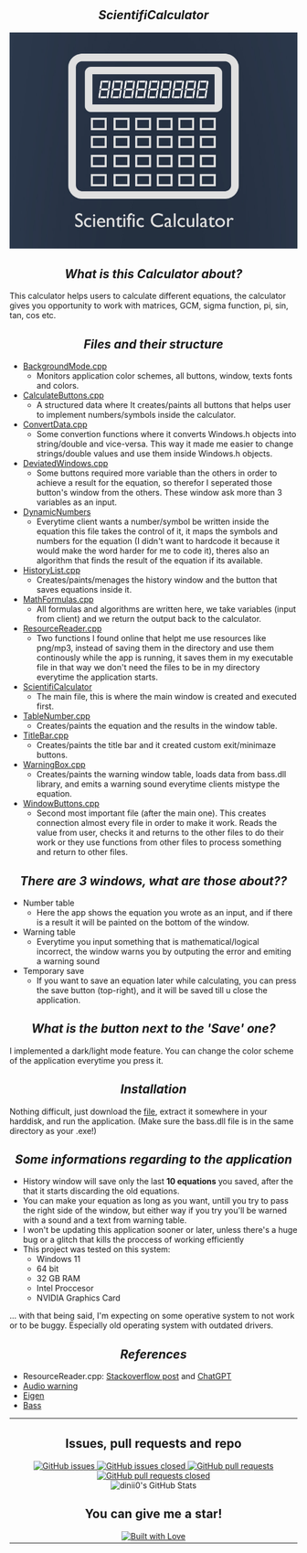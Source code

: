 # <h2 align=center>*ScientifiCalculator*</h2>

<p align="center">
   <img src= "https://github.com/dinii0/ScientifiCalculator/blob/main/ScientifiCalculator/background.jpg?raw=true">
</p>

## <h2 align=center>*What is this Calculator about?* </h2>
This calculator helps users to calculate different equations, the calculator gives you opportunity to work with matrices, GCM, sigma function, pi, sin, tan, cos etc.

## <h2 align=center>*Files and their structure* </h2>
   + [BackgroundMode.cpp](https://github.com/dinii0/ScientifiCalculator/blob/main/ScientifiCalculator/BackgroundMode.cpp)
        - Monitors application color schemes, all buttons, window, texts fonts and colors.
   + [CalculateButtons.cpp](https://github.com/dinii0/ScientifiCalculator/blob/main/ScientifiCalculator/CalculateButtons.cpp)
        - A structured data where It creates/paints all buttons that helps user to implement numbers/symbols inside the calculator.
   + [ConvertData.cpp](https://github.com/dinii0/ScientifiCalculator/blob/main/ScientifiCalculator/ConvertData.cpp)
        - Some convertion functions where it converts Windows.h objects into string/double and vice-versa. This way it made me easier to change strings/double values and use them inside Windows.h objects.
   + [DeviatedWindows.cpp](https://github.com/dinii0/ScientifiCalculator/blob/main/ScientifiCalculator/DeviatedWindows.cpp)
        - Some buttons required more variable than the others in order to achieve a result for the equation, so therefor I seperated those button's window from the others. These window ask more than 3 variables as an input.
   + [DynamicNumbers](https://github.com/dinii0/ScientifiCalculator/blob/main/ScientifiCalculator/DynamicNumbers.cpp)
        - Everytime client wants a number/symbol be written inside the equation this file takes the control of it, it maps the symbols and numbers for the equation (I didn't want to hardcode it because it would make the word harder for me to code it), theres also an algorithm that finds the result of the equation if its available.
   + [HistoryList.cpp](https://github.com/dinii0/ScientifiCalculator/blob/main/ScientifiCalculator/HistoryList.cpp)
        - Creates/paints/menages the history window and the button that saves equations inside it.
   + [MathFormulas.cpp](https://github.com/dinii0/ScientifiCalculator/blob/main/ScientifiCalculator/MathFormulas.cpp)
        - All formulas and algorithms are written here, we take variables (input from client) and we return the output back to the calculator.
   + [ResourceReader.cpp](https://github.com/dinii0/ScientifiCalculator/blob/main/ScientifiCalculator/ResourceReader.cpp)
        - Two functions I found online that helpt me use resources like png/mp3, instead of saving them in the directory and use them continously while the app is running, it saves them in my executable file in that way we don't need the files to be in my directory everytime the application starts.
   + [ScientifiCalculator](https://github.com/dinii0/ScientifiCalculator/blob/main/ScientifiCalculator/ScientifiCalculator.cpp)
        - The main file, this is where the main window is created and executed first.
   + [TableNumber.cpp](https://github.com/dinii0/ScientifiCalculator/blob/main/ScientifiCalculator/TableNumber.cpp)
        - Creates/paints the equation and the results in the window table.
   + [TitleBar.cpp](https://github.com/dinii0/ScientifiCalculator/blob/main/ScientifiCalculator/TitleBar.cpp)
        - Creates/paints the title bar and it created custom exit/minimaze buttons.
   + [WarningBox.cpp](https://github.com/dinii0/ScientifiCalculator/blob/main/ScientifiCalculator/WarningBox.cpp)
        - Creates/paints the warning window table, loads data from bass.dll library, and emits a warning sound everytime clients mistype the equation.
   + [WindowButtons.cpp](https://github.com/dinii0/ScientifiCalculator/blob/main/ScientifiCalculator/WindowButtons.cpp)
        - Second most important file (after the main one). This creates connection almost every file in order to make it work. Reads the value from user, checks it and returns to the other files to do their work or they use functions from other files to process something and return to other files.

   
## <h2 align=center>*There are 3 windows, what are those about??* </h2>
  + Number table
       - Here the app shows the equation you wrote as an input, and if there is a result it will be painted on the bottom of the window.
  + Warning table
       - Everytime you input something that is mathematical/logical incorrect, the window warns you by outputing the error and emiting a warning sound
  + Temporary save
       - If you want to save an equation later while calculating, you can press the save button (top-right), and it will be saved till u close the application.

## <h2 align=center>*What is the button next to the 'Save' one?* </h2>
I implemented a dark/light mode feature. You can change the color scheme of the application everytime you press it.

## <h2 align=center>*Installation* </h2>
Nothing difficult, just download the [file](https://github.com/dinii0/ScientifiCalculator/releases/tag/scientific.calculator), extract it somewhere in your harddisk, and run the application. (Make sure the bass.dll file is in the same directory as your .exe!)

## <h2 align=center>*Some informations regarding to the application* </h2>
- History window will save only the last **10 equations** you saved, after the that it starts discarding the old equations.
- You can make your equation as long as you want, untill you try to pass the right side of the window, but either way if you try you'll be warned with a sound and a text from warning table.
- I won't be updating this application sooner or later, unless there's a huge bug or a glitch that kills the proccess of working efficiently
- This project was tested on this system:
   + Windows 11
   + 64 bit
   + 32 GB RAM
   + Intel Proccesor
   + NVIDIA Graphics Card

... with that being said, I'm expecting on some operative system to not work or to be buggy. Especially old operating system with outdated drivers.


## <h2 align=center>*References* </h2>
   + ResourceReader.cpp: [Stackoverflow post](https://stackoverflow.com/a/66238748) and [ChatGPT](https://chat.openai.com/)
   + [Audio warning](https://pixabay.com/sound-effects/wrong-answer-126515/)
   + [Eigen](https://github.com/libigl/eigen)
   + [Bass](https://www.un4seen.com/)


<table align="center">
  <tr>
    <td align="center">
      <h2>Issues, pull requests and repo</h2>
      <a href="https://github.com/dinii0/ScientifiCalculator/issues">
        <img src="https://img.shields.io/github/issues/dinii0/ScientifiCalculator" alt="GitHub issues">
      </a>
      <a href="https://github.com/dinii0/ScientifiCalculator/issues?q=is%3Aissue+is%3Aclosed">
        <img src="https://img.shields.io/github/issues-closed/dinii0/ScientifiCalculator" alt="GitHub issues closed">
      </a>
      <a href="https://github.com/dinii0/ScientifiCalculator/pulls">
        <img src="https://img.shields.io/github/issues-pr/dinii0/ScientifiCalculator" alt="GitHub pull requests">
      </a>
      <a href="https://github.com/dinii0/ScientifiCalculator/pulls?q=is%3Apr+is%3Aclosed">
        <img src="https://img.shields.io/github/issues-pr-closed/dinii0/ScientifiCalculator" alt="GitHub pull requests closed">
      </a>
      <br>
      <img src="https://github-readme-stats.vercel.app/api?username=dinii0&show_icons=true" alt="dinii0's GitHub Stats">
      <br>
      <h2>You can give me a star!</h2>
      <a href="https://github.com/dinii0/ScientifiCalculator/stargazers">
        <img src="https://i.imgur.com/FyVXkZL.png" alt="Built with Love">
      </a>
    </td>
  </tr>
</table>

